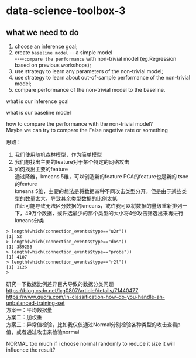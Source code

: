 # data-science-toolbox-3
## what we need to do
1. choose an inference goal; <br>
2.  create `baseline model` -- a simple model<br>
----`compare the performance` with non-trivial model (eg.Regression  based on previous workshops); <br>
3. use strategy to learn any parameters of the non-trivial model; <br>
4. use strategy to learn about out-of-sample performance of the non-trivial model; <br>
5. compare performance of the non-trivial model to the baseline. <br>

what is our inference goal

what is our baseline model

how to compare the performance with the non-trivial model?  
Maybe we can try to compare the False nagetive rate or something

思路：
1. 我们使用随机森林模型，作为简单模型<br>
2. 我们想找出主要的feature对于某个特定的网络攻击<br>
3. 如何找出主要的feature<br>
通过降维，kmeans 5维，可以创造新的feature PCA的feature也是新的 tsne的feature<br>
kmeans 5维，主要的想法是将数据四种不同攻击类型分开，但是由于某些类型的数量太大，导致其余类型数据的比例太低<br>
由此可能导致无法区分数据的kmeans，或许我可以将数据的量级重新排列一下，49万个数据，或许选最少的那个类型的大小将4份攻击筛选出来再进行kmeans分类<br>
```
> length(which(connection_events$type=="u2r"))
[1] 52
> length(which(connection_events$type=="dos"))
[1] 389255
> length(which(connection_events$type=="probe"))
[1] 4107
> length(which(connection_events$type=="r2l"))
[1] 1126
> 
```
研究一下数据比例差异巨大导致的数据分类问题<br>
https://blog.csdn.net/lxg0807/article/details/71440477<br>
https://www.quora.com/In-classification-how-do-you-handle-an-unbalanced-training-set<br>
方案一：平均数据量<br>
方案二：加权重<br>
方案三：异常值检验，比如我仅仅通过Normal分别检验各种类型的攻击查看p值，或者通过攻击来检验normal<br>


NORMAL too much if i choose normal randomly to reduce it size 
it will influence the result?
